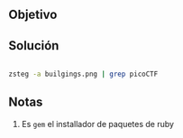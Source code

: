 ## Objetivo

## Solución
``` bash

zsteg -a builgings.png | grep picoCTF
```

## Notas
1. Es   `gem` el installador de paquetes de ruby